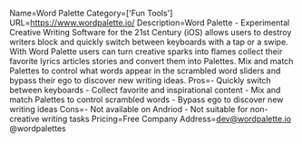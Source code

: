 Name=Word Palette
Category=['Fun Tools']
URL=https://www.wordpalette.io/
Description=Word Palette - Experimental Creative Writing Software for the 21st Century (iOS) allows users to destroy writers block and quickly switch between keyboards with a tap or a swipe. With Word Palette users can turn creative sparks into flames collect their favorite lyrics articles stories and convert them into Palettes. Mix and match Palettes to control what words appear in the scrambled word sliders and bypass their ego to discover new writing ideas.
Pros=- Quickly switch between keyboards - Collect favorite and inspirational content - Mix and match Palettes to control scrambled words - Bypass ego to discover new writing ideas
Cons=- Not available on Andriod - Not suitable for non-creative writing tasks
Pricing=Free
Company Address=dev@wordpalette.io @wordpalettes
